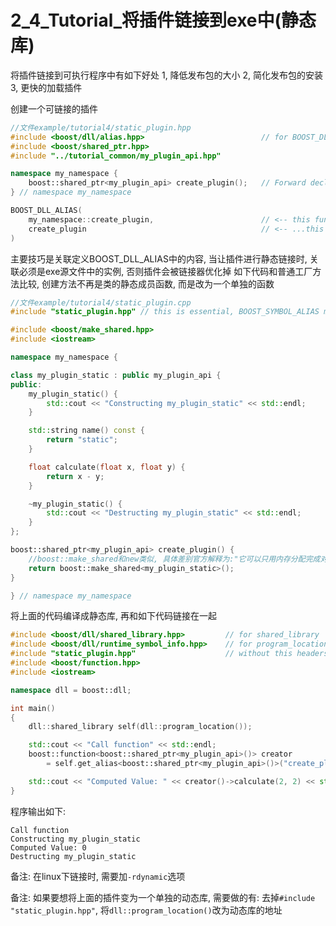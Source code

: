 # 2_4_Tutorial_将插件链接到exe中(静态库)
将插件链接到可执行程序中有如下好处
1, 降低发布包的大小
2, 简化发布包的安装
3, 更快的加载插件

创建一个可链接的插件
```C++
//文件example/tutorial4/static_plugin.hpp
#include <boost/dll/alias.hpp>                          // for BOOST_DLL_ALIAS
#include <boost/shared_ptr.hpp>
#include "../tutorial_common/my_plugin_api.hpp"

namespace my_namespace {
    boost::shared_ptr<my_plugin_api> create_plugin();   // Forward declaration
} // namespace my_namespace

BOOST_DLL_ALIAS(
    my_namespace::create_plugin,                        // <-- this function is exported with...
    create_plugin                                       // <-- ...this alias name
)
```

主要技巧是关联定义BOOST_DLL_ALIAS中的内容, 当让插件进行静态链接时, 关联必须是exe源文件中的实例, 否则插件会被链接器优化掉
如下代码和普通工厂方法比较, 创建方法不再是类的静态成员函数, 而是改为一个单独的函数
```C++
//文件example/tutorial4/static_plugin.cpp
#include "static_plugin.hpp" // this is essential, BOOST_SYMBOL_ALIAS must be seen in this file

#include <boost/make_shared.hpp>
#include <iostream>

namespace my_namespace {

class my_plugin_static : public my_plugin_api {
public:
    my_plugin_static() {
        std::cout << "Constructing my_plugin_static" << std::endl;
    }

    std::string name() const {
        return "static";
    }

    float calculate(float x, float y) {
        return x - y;
    }

    ~my_plugin_static() {
        std::cout << "Destructing my_plugin_static" << std::endl;
    }
};

boost::shared_ptr<my_plugin_api> create_plugin() {
    //boost::make_shared和new类似, 具体差别官方解释为:"它可以只用内存分配完成对象分配和相关控制块分配，消除相当一部分创建shared_ptr的开销"
    return boost::make_shared<my_plugin_static>();
}

} // namespace my_namespace
```

将上面的代码编译成静态库, 再和如下代码链接在一起
``` C++
#include <boost/dll/shared_library.hpp>         // for shared_library
#include <boost/dll/runtime_symbol_info.hpp>    // for program_location()
#include "static_plugin.hpp"                    // without this headers some compilers may optimize out the `create_plugin` symbol
#include <boost/function.hpp>
#include <iostream>

namespace dll = boost::dll;

int main() 
{
    dll::shared_library self(dll::program_location());

    std::cout << "Call function" << std::endl;
    boost::function<boost::shared_ptr<my_plugin_api>()> creator
        = self.get_alias<boost::shared_ptr<my_plugin_api>()>("create_plugin");

    std::cout << "Computed Value: " << creator()->calculate(2, 2) << std::endl;
}
```

程序输出如下:
```
Call function
Constructing my_plugin_static
Computed Value: 0
Destructing my_plugin_static
```

备注:
在linux下链接时, 需要加`-rdynamic`选项

备注:
如果要想将上面的插件变为一个单独的动态库, 需要做的有:
去掉`#include "static_plugin.hpp"`, 
将`dll::program_location()`改为动态库的地址



